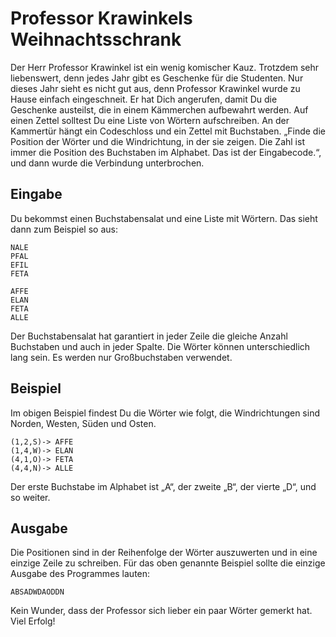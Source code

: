 # Professor Krawinkels Weihnachtsschrank

Der Herr Professor Krawinkel ist ein wenig komischer Kauz. Trotzdem sehr liebenswert, denn jedes Jahr gibt es Geschenke für die Studenten. Nur dieses Jahr sieht es nicht gut aus, denn Professor Krawinkel wurde zu Hause einfach eingeschneit. Er hat Dich angerufen, damit Du die Geschenke austeilst, die in einem Kämmerchen aufbewahrt werden. Auf einen Zettel solltest Du eine Liste von Wörtern aufschreiben. An der Kammertür hängt ein Codeschloss und ein Zettel mit Buchstaben. „Finde die Position der Wörter und die Windrichtung, in der sie zeigen. Die Zahl ist immer die Position des Buchstaben im Alphabet. Das ist der Eingabecode.“, und dann wurde die Verbindung unterbrochen.

## Eingabe

Du bekommst einen Buchstabensalat und eine Liste mit Wörtern. Das sieht dann zum Beispiel so aus:

    NALE
    PFAL
    EFIL 
    FETA
    
    AFFE
    ELAN
    FETA
    ALLE

Der Buchstabensalat hat garantiert in jeder Zeile die gleiche Anzahl Buchstaben und auch in jeder Spalte. Die Wörter können unterschiedlich lang sein. Es werden nur Großbuchstaben verwendet.

## Beispiel

Im obigen Beispiel findest Du die Wörter wie folgt, die Windrichtungen sind Norden, Westen, Süden und Osten.

    (1,2,S)-> AFFE
    (1,4,W)-> ELAN
    (4,1,O)-> FETA
    (4,4,N)-> ALLE

Der erste Buchstabe im Alphabet ist „A“, der zweite „B“, der vierte „D“, und so weiter.

## Ausgabe

Die Positionen sind in der Reihenfolge der Wörter auszuwerten und in eine einzige Zeile zu schreiben. Für das oben genannte Beispiel sollte die einzige Ausgabe des Programmes lauten:


    ABSADWDAODDN

Kein Wunder, dass der Professor sich lieber ein paar Wörter gemerkt hat. Viel Erfolg!
